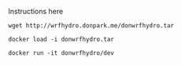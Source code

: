 Instructions here

```
wget http://wrfhydro.donpark.me/donwrfhydro.tar

docker load -i donwrfhydro.tar

docker run -it donwrfhydro/dev

```